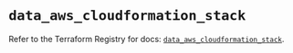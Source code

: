 # `data_aws_cloudformation_stack`

Refer to the Terraform Registry for docs: [`data_aws_cloudformation_stack`](https://registry.terraform.io/providers/hashicorp/aws/6.14.0/docs/data-sources/cloudformation_stack).
